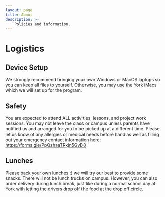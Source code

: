 ```yaml
---
layout: page
title: About
description: >-
    Policies and information.
---
```


# Logistics

## Device Setup
We strongly recommend bringing your own Windows or MacOS laptops so you can keep all files to yourself. Otherwise, you may use the York iMacs which we will set up for the program.

## Safety
You are expected to attend ALL activities, lessons, and project work sessions. You may not leave the class or campus unless parents have notified us and arranged for you to be picked up at a different time. Please let us know of any allergies or medical needs before hand as well as filling out your emergency contact information here: https://forms.gle/PpQzhaaTRkjn5GvB8

## Lunches
Please pack your own lunches :) we will try our best to provide some snacks. There will not be lunch trucks on campus. However, you can also order delivery during lunch break, just like during a normal school day at York with letting the drivers drop off the food at the drop off circle.
